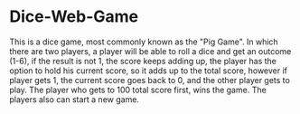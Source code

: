 # Dice-Web-Game
This is a dice game, most commonly known as the "Pig Game". In which there are two players, a player will be able to roll a dice and get an outcome (1-6), if the result is not 1, the score keeps adding up, the player has the option to hold his current score, so it adds up to the total score, however if player gets 1, the current score goes back to 0, and the other player gets to play. The player who gets to 100 total score first, wins the game. The players also can start a new game.

